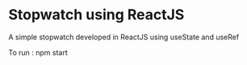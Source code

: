# Stopwatch using ReactJS

A simple stopwatch developed in ReactJS using useState and useRef

To run : npm start
